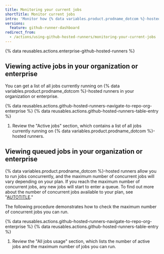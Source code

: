 ```yaml
---
title: Monitoring your current jobs
shortTitle: Monitor current jobs
intro: 'Monitor how {% data variables.product.prodname_dotcom %}-hosted runners are processing jobs in your organization or enterprise, and identify any related constraints.'
versions:
  feature: github-runner-dashboard
redirect_from:
  - /actions/using-github-hosted-runners/monitoring-your-current-jobs
---
```

 
{% data reusables.actions.enterprise-github-hosted-runners %}

## Viewing active jobs in your organization or enterprise

You can get a list of all jobs currently running on {% data variables.product.prodname_dotcom %}-hosted runners in your organization or enterprise.

{% data reusables.actions.github-hosted-runners-navigate-to-repo-org-enterprise %}
{% data reusables.actions.github-hosted-runners-table-entry %}
1. Review the "Active jobs" section, which contains a list of all jobs currently running on {% data variables.product.prodname_dotcom %}-hosted runners.

## Viewing queued jobs in your organization or enterprise

{% data variables.product.prodname_dotcom %}-hosted runners allow you to run jobs concurrently, and the maximum number of concurrent jobs will vary depending on your plan. If you reach the maximum number of concurrent jobs, any new jobs will start to enter a queue. To find out more about the number of concurrent jobs available to your plan, see "[AUTOTITLE](/actions/learn-github-actions/usage-limits-billing-and-administration)."

The following procedure demonstrates how to check the maximum number of concurrent jobs you can run.

{% data reusables.actions.github-hosted-runners-navigate-to-repo-org-enterprise %}
{% data reusables.actions.github-hosted-runners-table-entry %}
1. Review the "All jobs usage" section, which lists the number of active jobs and the maximum number of jobs you can run.
